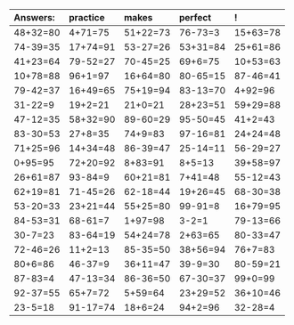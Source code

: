 | Answers: | practice | makes | perfect | ! |
| :--- | :--- | :--- | :--- | :--- |
| 48+32=80 | 4+71=75 | 51+22=73 | 76-73=3 | 15+63=78 | 
| 74-39=35 | 17+74=91 | 53-27=26 | 53+31=84 | 25+61=86 | 
| 41+23=64 | 79-52=27 | 70-45=25 | 69+6=75 | 10+53=63 | 
| 10+78=88 | 96+1=97 | 16+64=80 | 80-65=15 | 87-46=41 | 
| 79-42=37 | 16+49=65 | 75+19=94 | 83-13=70 | 4+92=96 | 
| 31-22=9 | 19+2=21 | 21+0=21 | 28+23=51 | 59+29=88 | 
| 47-12=35 | 58+32=90 | 89-60=29 | 95-50=45 | 41+2=43 | 
| 83-30=53 | 27+8=35 | 74+9=83 | 97-16=81 | 24+24=48 | 
| 71+25=96 | 14+34=48 | 86-39=47 | 25-14=11 | 56-29=27 | 
| 0+95=95 | 72+20=92 | 8+83=91 | 8+5=13 | 39+58=97 | 
| 26+61=87 | 93-84=9 | 60+21=81 | 7+41=48 | 55-12=43 | 
| 62+19=81 | 71-45=26 | 62-18=44 | 19+26=45 | 68-30=38 | 
| 53-20=33 | 23+21=44 | 55+25=80 | 99-91=8 | 16+79=95 | 
| 84-53=31 | 68-61=7 | 1+97=98 | 3-2=1 | 79-13=66 | 
| 30-7=23 | 83-64=19 | 54+24=78 | 2+63=65 | 80-33=47 | 
| 72-46=26 | 11+2=13 | 85-35=50 | 38+56=94 | 76+7=83 | 
| 80+6=86 | 46-37=9 | 36+11=47 | 39-9=30 | 80-59=21 | 
| 87-83=4 | 47-13=34 | 86-36=50 | 67-30=37 | 99+0=99 | 
| 92-37=55 | 65+7=72 | 5+59=64 | 23+29=52 | 36+10=46 | 
| 23-5=18 | 91-17=74 | 18+6=24 | 94+2=96 | 32-28=4 | 
